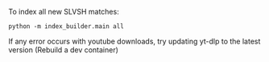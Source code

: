 To index all new SLVSH matches:

```
python -m index_builder.main all
```

If any error occurs with youtube downloads, try updating yt-dlp to the latest version (Rebuild a dev container)
